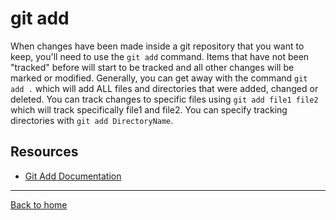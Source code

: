 # git add
When changes have been made inside a git repository that you want to keep, you'll need to use the `git add` command.
Items that have not been "tracked" before will start to be tracked and all other changes will be marked or modified.
Generally, you can get away with the command `git add .` which will add ALL files and directories that were added, changed or deleted.
You can track changes to specific files using `git add file1 file2` which will track specifically file1 and file2.
You can specify tracking directories with `git add DirectoryName`.

## Resources

- [Git Add Documentation](https://git-scm.com/docs/git-add)

---

[Back to home](../README.md)